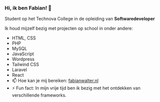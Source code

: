 ### Hi, ik ben Fabian!  👋

Student op het Technova College in de opleiding van **Softwaredeveloper** 

Ik houd mijzelf bezig met projecten op school in onder andere:

- HTML, CSS
- PHP
- MySQL 
- JavaScript
- Wordpress
- Tailwind CSS
- Laravel
- React
- 📫 Hoe kan je mij bereiken: [fabianwalter.nl](https://fabianwalter.nl/)
- ⚡ Fun fact: In mijn vrije tijd ben ik bezig met het ontdekken van verschillende frameworks.

